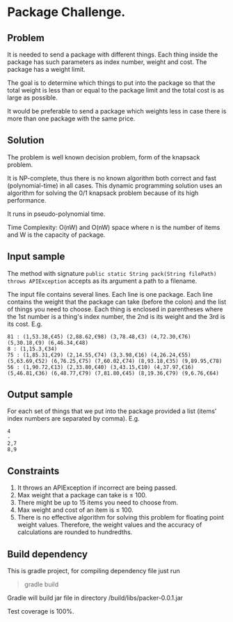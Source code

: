 # Package Challenge.

## Problem
It is needed to send a package with different things.
Each thing inside the package has such parameters as index number, weight and cost. 
The package has a weight limit.

The goal is to determine which things to put into the package so that the total weight is less than or equal to the package limit and the total cost is as large as possible.

It would be preferable to send a package which weights less in case there is more than one package with the same price.
## Solution
The problem is well known decision problem, form of the knapsack problem.

It is NP-complete, thus there is no known algorithm both correct and fast (polynomial-time) in all cases.
This dynamic programming solution uses an algorithm for solving the 0/1 knapsack problem because of its high performance.

It runs in pseudo-polynomial time.

Time Complexity: O(nW) and O(nW) space where n is the number of items and W is the capacity of package.
## Input sample
The method with signature
``` public static String pack(String filePath) throws APIException ```
accepts as its argument a path to a filename.

The input file contains several lines. Each line is one package.
Each line contains the weight that the package can take (before the colon) and the list of things you
need to choose. Each thing is enclosed in parentheses where the 1st number is a thing's index number,
the 2nd is its weight and the 3rd is its cost. E.g.
```
81 : (1,53.38,€45) (2,88.62,€98) (3,78.48,€3) (4,72.30,€76) (5,30.18,€9) (6,46.34,€48)
8 : (1,15.3,€34)
75 : (1,85.31,€29) (2,14.55,€74) (3,3.98,€16) (4,26.24,€55) (5,63.69,€52) (6,76.25,€75) (7,60.02,€74) (8,93.18,€35) (9,89.95,€78)
56 : (1,90.72,€13) (2,33.80,€40) (3,43.15,€10) (4,37.97,€16) (5,46.81,€36) (6,48.77,€79) (7,81.80,€45) (8,19.36,€79) (9,6.76,€64)
```
## Output sample
For each set of things that we put into the package provided a list (items’ index numbers are separated by comma). E.g.
```
4
-
2,7
8,9
```
## Constraints
1. It throws an APIException if incorrect are being passed.
2. Max weight that a package can take is ≤ 100.
3. There might be up to 15 items you need to choose from.
4. Max weight and cost of an item is ≤ 100.
5. There is no effective algorithm for solving this problem for floating point weight values.
Therefore, the weight values and the accuracy of calculations are rounded to hundredths.

## Build dependency
This is gradle project, for compiling dependency file just run 

> gradle build

Gradle will build jar file in directory /build/libs/packer-0.0.1.jar

Test coverage is 100%.
